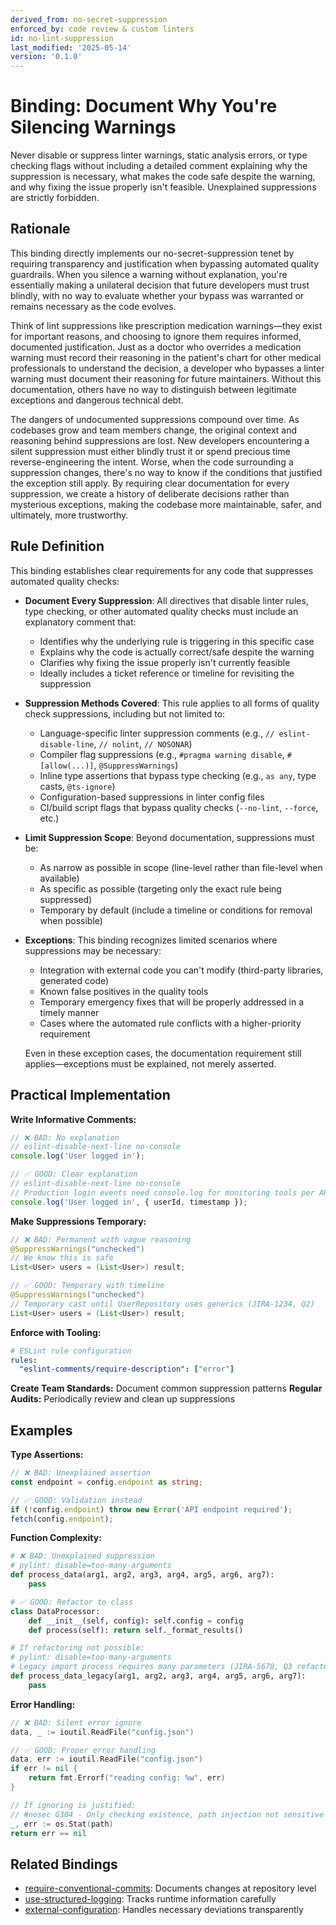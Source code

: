 ```yaml
---
derived_from: no-secret-suppression
enforced_by: code review & custom linters
id: no-lint-suppression
last_modified: '2025-05-14'
version: '0.1.0'
---
```

# Binding: Document Why You're Silencing Warnings

Never disable or suppress linter warnings, static analysis errors, or type checking
flags without including a detailed comment explaining why the suppression is necessary,
what makes the code safe despite the warning, and why fixing the issue properly isn't
feasible. Unexplained suppressions are strictly forbidden.

## Rationale

This binding directly implements our no-secret-suppression tenet by requiring
transparency and justification when bypassing automated quality guardrails. When you
silence a warning without explanation, you're essentially making a unilateral decision
that future developers must trust blindly, with no way to evaluate whether your bypass
was warranted or remains necessary as the code evolves.

Think of lint suppressions like prescription medication warnings—they exist for
important reasons, and choosing to ignore them requires informed, documented
justification. Just as a doctor who overrides a medication warning must record their
reasoning in the patient's chart for other medical professionals to understand the
decision, a developer who bypasses a linter warning must document their reasoning for
future maintainers. Without this documentation, others have no way to distinguish
between legitimate exceptions and dangerous technical debt.

The dangers of undocumented suppressions compound over time. As codebases grow and team
members change, the original context and reasoning behind suppressions are lost. New
developers encountering a silent suppression must either blindly trust it or spend
precious time reverse-engineering the intent. Worse, when the code surrounding a
suppression changes, there's no way to know if the conditions that justified the
exception still apply. By requiring clear documentation for every suppression, we create
a history of deliberate decisions rather than mysterious exceptions, making the codebase
more maintainable, safer, and ultimately, more trustworthy.

## Rule Definition

This binding establishes clear requirements for any code that suppresses automated
quality checks:

- **Document Every Suppression**: All directives that disable linter rules, type
  checking, or other automated quality checks must include an explanatory comment that:

  - Identifies why the underlying rule is triggering in this specific case
  - Explains why the code is actually correct/safe despite the warning
  - Clarifies why fixing the issue properly isn't currently feasible
  - Ideally includes a ticket reference or timeline for revisiting the suppression

- **Suppression Methods Covered**: This rule applies to all forms of quality check
  suppressions, including but not limited to:

  - Language-specific linter suppression comments (e.g., `// eslint-disable-line`,
    `// nolint`, `// NOSONAR`)
  - Compiler flag suppressions (e.g., `#pragma warning disable`, `#[allow(...)]`,
    `@SuppressWarnings`)
  - Inline type assertions that bypass type checking (e.g., `as any`, type casts,
    `@ts-ignore`)
  - Configuration-based suppressions in linter config files
  - CI/build script flags that bypass quality checks (`--no-lint`, `--force`, etc.)

- **Limit Suppression Scope**: Beyond documentation, suppressions must be:

  - As narrow as possible in scope (line-level rather than file-level when available)
  - As specific as possible (targeting only the exact rule being suppressed)
  - Temporary by default (include a timeline or conditions for removal when possible)

- **Exceptions**: This binding recognizes limited scenarios where suppressions may be
  necessary:

  - Integration with external code you can't modify (third-party libraries, generated
    code)
  - Known false positives in the quality tools
  - Temporary emergency fixes that will be properly addressed in a timely manner
  - Cases where the automated rule conflicts with a higher-priority requirement

  Even in these exception cases, the documentation requirement still applies—exceptions
  must be explained, not merely asserted.

## Practical Implementation

**Write Informative Comments:**
```typescript
// ❌ BAD: No explanation
// eslint-disable-next-line no-console
console.log('User logged in');

// ✅ GOOD: Clear explanation
// eslint-disable-next-line no-console
// Production login events need console.log for monitoring tools per ARCH-2023-05
console.log('User logged in', { userId, timestamp });
```

**Make Suppressions Temporary:**
```java
// ❌ BAD: Permanent with vague reasoning
@SuppressWarnings("unchecked")
// We know this is safe
List<User> users = (List<User>) result;

// ✅ GOOD: Temporary with timeline
@SuppressWarnings("unchecked")
// Temporary cast until UserRepository uses generics (JIRA-1234, Q2)
List<User> users = (List<User>) result;
```

**Enforce with Tooling:**
```yaml
# ESLint rule configuration
rules:
  "eslint-comments/require-description": ["error"]
```

**Create Team Standards:** Document common suppression patterns
**Regular Audits:** Periodically review and clean up suppressions

## Examples

**Type Assertions:**
```typescript
// ❌ BAD: Unexplained assertion
const endpoint = config.endpoint as string;

// ✅ GOOD: Validation instead
if (!config.endpoint) throw new Error('API endpoint required');
fetch(config.endpoint);
```

**Function Complexity:**
```python
# ❌ BAD: Unexplained suppression
# pylint: disable=too-many-arguments
def process_data(arg1, arg2, arg3, arg4, arg5, arg6, arg7):
    pass

# ✅ GOOD: Refactor to class
class DataProcessor:
    def __init__(self, config): self.config = config
    def process(self): return self._format_results()

# If refactoring not possible:
# pylint: disable=too-many-arguments
# Legacy import process requires many parameters (JIRA-5678, Q3 refactor)
def process_data_legacy(arg1, arg2, arg3, arg4, arg5, arg6, arg7):
    pass
```

**Error Handling:**
```go
// ❌ BAD: Silent error ignore
data, _ := ioutil.ReadFile("config.json")

// ✅ GOOD: Proper error handling
data, err := ioutil.ReadFile("config.json")
if err != nil {
    return fmt.Errorf("reading config: %w", err)
}

// If ignoring is justified:
// #nosec G304 - Only checking existence, path injection not sensitive
_, err := os.Stat(path)
return err == nil
```

## Related Bindings

- [require-conventional-commits](../../docs/bindings/core/require-conventional-commits.md): Documents changes at repository level
- [use-structured-logging](../../docs/bindings/core/use-structured-logging.md): Tracks runtime information carefully
- [external-configuration](../../docs/bindings/core/external-configuration.md): Handles necessary deviations transparently
